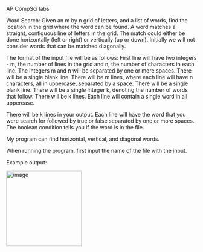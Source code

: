 AP CompSci labs

Word Search: Given an m by n grid of letters, and a list of words, find the location in the grid where the word can be found. A word matches a straight, contiguous line of letters in the grid. The match could either be done horizontally (left or right) or vertically (up or down). Initially we will not consider words that can be matched diagonally.

The format of the input file will be as follows: First line will have two integers - m, the number of lines in the grid and n, the number of characters in each line. The integers m and n will be separated by one or more spaces. There will be a single blank line. There will be m lines, where each line will have n characters, all in uppercase, separated by a space. There will be a single blank line. There will be a single integer k, denoting the number of words that follow. There will be k lines. Each line will contain a single word in all uppercase.

There will be k lines in your output. Each line will have the word that you were search for followed by true or false separated by one or more spaces. The boolean condition tells you if the word is in the file.

My program can find horizontal, vertical, and diagonal words.

When running the program, first input the name of the file with the input. 

Example output:

<img width="199" alt="image" src="https://user-images.githubusercontent.com/74311720/229976773-b9ef5652-fc70-4dc8-9615-eb8443238511.png">

